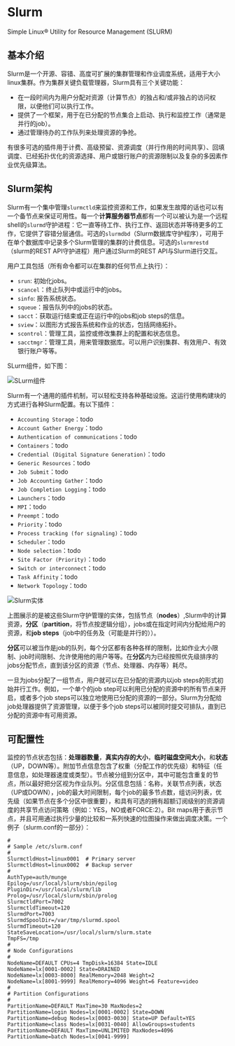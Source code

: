 # Slurm

Simple Linux® Utility for Resource Management (SLURM)

## 基本介绍

Slurm是一个开源、容错、高度可扩展的集群管理和作业调度系统，适用于大小linux集群。作为集群关键负载管理器，Slurm具有三个关键功能：

- 在一段时间内为用户分配对资源（计算节点）的独占和/或非独占的访问权限，以便他们可以执行工作。
- 提供了一个框架，用于在已分配的节点集合上启动、执行和监控工作（通常是并行的job）。
- 通过管理待办的工作队列来处理资源的争抢。

有很多可选的插件用于计费、高级预留、资源调度（并行作用的时间共享）、回填调度、已经拓扑优化的资源选择、用户或银行账户的资源限制以及复杂的多因素作业优先级算法。

## Slurm架构

Slurm有一个集中管理`slurmctld`来监控资源和工作，如果发生故障的话也可以有一个备节点来保证可用性。每一个**计算服务器节点**都有一个可以被认为是一个远程shell的`slurmd`守护进程：它一直等待工作、执行工作、返回状态并等待更多的工作，它提供了容错分层通信。可选的`slurmdbd`（Slurm数据库守护程序），可用于在单个数据库中记录多个Slurm管理的集群的计费信息。可选的`slurmrestd`（slurm的REST API守护进程）用户通过Slurm的REST API与Slurm进行交互。

用户工具包括（所有命令都可以在集群的任何节点上执行）：

- `srun`: 初始化jobs。
- `scancel`：终止队列中或运行中的jobs。
- `sinfo`: 报告系统状态。
- `squeue`：报告队列中的jobs的状态。
- `sacct`：获取运行结束或正在运行中的jobs和job steps的信息。
- `sview`：以图形方式报告系统和作业的状态，包括网络拓扑。
- `scontrol`：管理工具，监控或修改集群上的配置和状态信息。
- `sacctmgr`：管理工具，用来管理数据库。可以用户识别集群、有效用户、有效银行账户等等。

SLurm组件，如下图：

![SLurm组件](https://slurm.schedmd.com/arch.gif 'SLurm组件')

Slurm有一个通用的插件机制，可以轻松支持各种基础设施。这运行使用构建块的方式进行各种Slurm配置。有以下插件：

- `Accounting Storage`：todo
- `Account Gather Energy`：todo
- `Authentication of communications`：todo
- `Containers`：todo
- `Credential (Digital Signature Generation)`：todo
- `Generic Resources`：todo
- `Job Submit`：todo
- `Job Accounting Gather`：todo
- `Job Completion Logging`：todo
- `Launchers`：todo
- `MPI`：todo
- `Preempt`：todo
- `Priority`：todo
- `Process tracking (for signaling)`：todo
- `Scheduler`：todo
- `Node selection`：todo
- `Site Factor (Priority)`：todo
- `Switch or interconnect`：todo
- `Task Affinity`：todo
- `Network Topology`：todo

![Slurm实体](https://slurm.schedmd.com/entities.gif 'Slurm实体')

上图展示的是被这些Slurm守护管理的实体，包括节点（**nodes**）,Slurm中的计算资源，**分区**（**partition**，将节点按逻辑分组），jobs或在指定时间内分配给用户的资源，和**job steps**（job中的任务及（可能是并行的））。

**分区**可以被当作是job的队列，每个分区都有各种各样的限制，比如作业大小限制、job时间限制、允许使用他的用户等等。在**分区**内为已经按照优先级排序的jobs分配节点，直到该分区的资源（节点、处理器、内存等）耗尽。

一旦为jobs分配了一组节点，用户就可以在已分配的资源内以job steps的形式初始并行工作。例如，一个单个的job step可以利用已分配的资源中的所有节点来开启，或者多个job steps可以独立地使用已分配的资源的一部分。Slurm为分配给job处理器提供了资源管理，以便于多个job steps可以被同时提交可排队，直到已分配的资源中有可用资源。

## 可配置性

监控的节点状态包括：**处理器数量**，**真实内存的大小**，**临时磁盘空间大小**，和**状态**（UP，DOWN等）。附加节点信息包含了权重（分配工作的优先级）和特征（任意信息，如处理器速度或类型）。节点被分组到分区中，其中可能包含重复的节点，所以最好把分区视为作业队列。分区信息包括：名称，关联节点列表，状态（UP或DOWN），job的最大时间限制，每个job的最多节点数，组访问列表，优先级（如果节点在多个分区中很重要），和具有可选的拥有超额订阅级别的资源调度的共享节点访问策略（例如：YES，NO或者FORCE:2）。Bit maps用于表示节点，并且可用通过执行少量的比较和一系列快速的位图操作来做出调度决策。一个例子（slurm.conf的一部分）：

    #
    # Sample /etc/slurm.conf
    #
    SlurmctldHost=linux0001  # Primary server
    SlurmctldHost=linux0002  # Backup server
    #
    AuthType=auth/munge
    Epilog=/usr/local/slurm/sbin/epilog
    PluginDir=/usr/local/slurm/lib
    Prolog=/usr/local/slurm/sbin/prolog
    SlurmctldPort=7002
    SlurmctldTimeout=120
    SlurmdPort=7003
    SlurmdSpoolDir=/var/tmp/slurmd.spool
    SlurmdTimeout=120
    StateSaveLocation=/usr/local/slurm/slurm.state
    TmpFS=/tmp
    #
    # Node Configurations
    #
    NodeName=DEFAULT CPUs=4 TmpDisk=16384 State=IDLE
    NodeName=lx[0001-0002] State=DRAINED
    NodeName=lx[0003-8000] RealMemory=2048 Weight=2
    NodeName=lx[8001-9999] RealMemory=4096 Weight=6 Feature=video
    #
    # Partition Configurations
    #
    PartitionName=DEFAULT MaxTime=30 MaxNodes=2
    PartitionName=login Nodes=lx[0001-0002] State=DOWN
    PartitionName=debug Nodes=lx[0003-0030] State=UP Default=YES
    PartitionName=class Nodes=lx[0031-0040] AllowGroups=students
    PartitionName=DEFAULT MaxTime=UNLIMITED MaxNodes=4096
    PartitionName=batch Nodes=lx[0041-9999]

